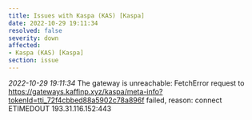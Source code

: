 ```yaml
---
title: Issues with Kaspa (KAS) [Kaspa]
date: 2022-10-29 19:11:34
resolved: false
severity: down
affected:
- Kaspa (KAS) [Kaspa]
section: issue
---
```


*2022-10-29 19:11:34* The gateway is unreachable: FetchError request to https://gateways.kaffinp.xyz/kaspa/meta-info?tokenId=tti_72f4cbbed88a5902c78a896f failed, reason: connect ETIMEDOUT 193.31.116.152:443